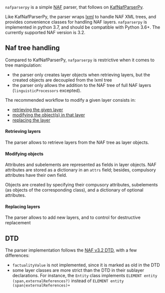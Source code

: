 `nafparserpy` is a simple [NAF](https://github.com/newsreader/NAF) parser, that follows on
[KafNafParserPy](https://github.com/cltl/KafNafParserPy/tree/master/KafNafParserPy).

Like KafNafParserPy, the parser wraps [lxml](https://lxml.de/) to handle NAF XML trees, and
provides convenience classes for handling NAF layers. `nafparserpy` is implemented in python 3.7,
and should be compatible with Python 3.6+. The currently supported NAF version is 3.2.


## Naf tree handling
Compared to KafNafParserPy, `nafparserpy` is restrictive when it comes to tree manipulation:

* the parser only creates layer objects when retrieving layers, but the created objects are decoupled from
the lxml tree
* the parser only allows the addition to the NAF tree of full NAF layers (`linguisticProcessors` excepted).

The recommended workflow to modify a given layer consists in:

 * [retrieving the given layer](#retrieving_layers)
 * [modifying the object(s) in that layer](#modifying_objects)
 * [replacing the layer](#replacing_layers)


#### Retrieving layers
The parser allows to retrieve layers from the NAF tree as layer objects.

#### Modifying objects
Attributes and subelements are represented as fields in layer objects. NAF
attributes are stored as a dictionary in an `attrs` field; besides, compulsory attributes
have their own field.

Objects are created by specifying their compusory attributes, subelements (as objects of the corresponding class),
and a dictionary of optional attributes.

#### Replacing layers
The parser allows to add new layers, and to control for destructive replacement


## DTD
The parser implementation follows the
[NAF v3.2 DTD](https://github.com/cltl/NAF-4-Development/blob/master/res/naf_development/naf_v3.2.dtd),
with a few differences:

* `factualityValue` is not implemented, since it is marked as old in the DTD
* some layer classes are more strict than the DTD in their sublayer declarations. For instance, the
`Entity` class implements `ELEMENT entity (span,externalReferences?)` instead of
`ELEMENT entity (span|externalReferences)+`


